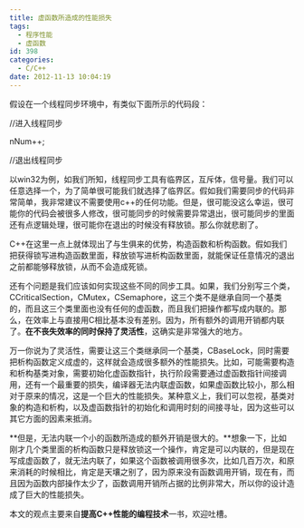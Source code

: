 ```yaml
---
title: 虚函数所造成的性能损失
tags:
  - 程序性能
  - 虚函数
id: 398
categories:
  - C/C++
date: 2012-11-13 10:04:19
---
```


假设在一个线程同步环境中，有类似下面所示的代码段：

//进入线程同步

nNum++;

//退出线程同步

以win32为例，如我们所知，线程同步工具有临界区，互斥体，信号量。我们可以任意选择一个，为了简单很可能我们就选择了临界区。假如我们需要同步的代码非常简单，我非常建议不需要使用c++的任何功能。但是，很可能没这么幸运，很可能你的代码会被很多人修改，很可能同步的时候需要异常退出，很可能同步的里面还有点逻辑处理，很可能你在退出的时候没有释放锁。那么你就悲剧了。

C++在这里一点上就体现出了与生俱来的优势，构造函数和析构函数。假如我们把获得锁写进构造函数里面，释放锁写进析构函数里面，就能保证任意情况的退出之前都能够释放锁，从而不会造成死锁。

还有个问题是我们应该如何实现这些不同的同步工具。如果，我们分别写三个类，CCriticalSection，CMutex，CSemaphore，这三个类不是继承自同一个基类的，而且这三个类里面也没有任何的虚函数，而且我们把操作都写成内联的。那么，在效率上与直接用C相比基本没有差别。因为，所有额外的调用开销都内联了。**在不丧失效率的同时保持了灵活性**，这确实是非常强大的地方。

万一你说为了灵活性，需要让这三个类继承同一个基类，CBaseLock，同时需要把析构函数定义成虚的，这样就会造成很多额外的性能损失。比如，可能需要构造和析构基类对象，需要初始化虚函数指针，执行阶段需要通过虚函数指针间接调用，还有一个最重要的损失，编译器无法内联虚函数，如果虚函数比较小，那么相对于原来的情况，这是一个巨大的性能损失。某种意义上，我们可以忽视，基类对象的构造和析构，以及虚函数指针的初始化和调用时刻的间接寻址，因为这些可以其它方面的因素来抵消。

**但是，无法内联一个小的函数所造成的额外开销是很大的。**想象一下，比如刚才几个类里面的析构函数只是释放锁这一个操作，肯定是可以内联的，但是现在写成虚函数了，就无法内联了，如果这个函数被调用很多次，比如几百万次，和原来消耗的时候相比，肯定是天壤之别了，因为原来没有函数调用开销，现在有，而且因为函数内部操作太少了，函数调用开销所占据的比例非常大，所以你的设计造成了巨大的性能损失。

本文的观点主要来自**提高C++性能的编程技术**一书，欢迎吐槽。